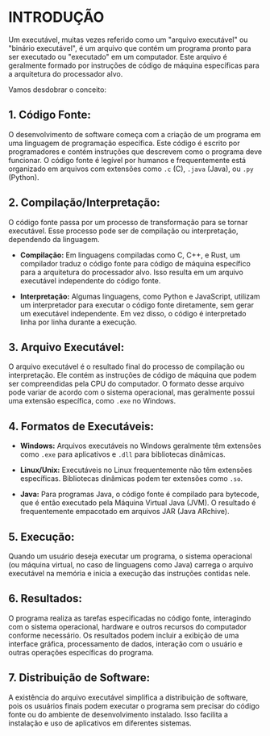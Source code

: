 # INTRODUÇÃO
Um executável, muitas vezes referido como um "arquivo executável" ou "binário executável", é um arquivo que contém um programa pronto para ser executado ou "executado" em um computador. Este arquivo é geralmente formado por instruções de código de máquina específicas para a arquitetura do processador alvo.

Vamos desdobrar o conceito:
## 1. Código Fonte:
O desenvolvimento de software começa com a criação de um programa em uma linguagem de programação específica. Este código é escrito por programadores e contém instruções que descrevem como o programa deve funcionar. O código fonte é legível por humanos e frequentemente está organizado em arquivos com extensões como `.c` (C), `.java` (Java), ou `.py` (Python).

## 2. Compilação/Interpretação:
O código fonte passa por um processo de transformação para se tornar executável. Esse processo pode ser de compilação ou interpretação, dependendo da linguagem.

- **Compilação:** Em linguagens compiladas como C, C++, e Rust, um compilador traduz o código fonte para código de máquina específico para a arquitetura do processador alvo. Isso resulta em um arquivo executável independente do código fonte.

- **Interpretação:** Algumas linguagens, como Python e JavaScript, utilizam um interpretador para executar o código fonte diretamente, sem gerar um executável independente. Em vez disso, o código é interpretado linha por linha durante a execução.

## 3. Arquivo Executável:
O arquivo executável é o resultado final do processo de compilação ou interpretação. Ele contém as instruções de código de máquina que podem ser compreendidas pela CPU do computador. O formato desse arquivo pode variar de acordo com o sistema operacional, mas geralmente possui uma extensão específica, como `.exe` no Windows.

## 4. Formatos de Executáveis:
- **Windows:** Arquivos executáveis no Windows geralmente têm extensões como `.exe` para aplicativos e `.dll` para bibliotecas dinâmicas.
  
- **Linux/Unix:** Executáveis no Linux frequentemente não têm extensões específicas. Bibliotecas dinâmicas podem ter extensões como `.so`.

- **Java:** Para programas Java, o código fonte é compilado para bytecode, que é então executado pela Máquina Virtual Java (JVM). O resultado é frequentemente empacotado em arquivos JAR (Java ARchive).

## 5. Execução:
Quando um usuário deseja executar um programa, o sistema operacional (ou máquina virtual, no caso de linguagens como Java) carrega o arquivo executável na memória e inicia a execução das instruções contidas nele.

## 6. Resultados:
O programa realiza as tarefas especificadas no código fonte, interagindo com o sistema operacional, hardware e outros recursos do computador conforme necessário. Os resultados podem incluir a exibição de uma interface gráfica, processamento de dados, interação com o usuário e outras operações específicas do programa.

## 7. Distribuição de Software:
A existência do arquivo executável simplifica a distribuição de software, pois os usuários finais podem executar o programa sem precisar do código fonte ou do ambiente de desenvolvimento instalado. Isso facilita a instalação e uso de aplicativos em diferentes sistemas.